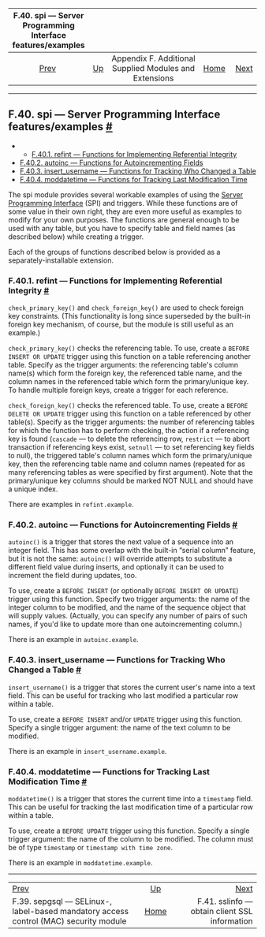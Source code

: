 

|                              F.40. spi — Server Programming Interface features/examples                             |                                                                             |                                                        |                                                       |                                                                       |
| :-----------------------------------------------------------------------------------------------------------------: | :-------------------------------------------------------------------------- | :----------------------------------------------------: | ----------------------------------------------------: | --------------------------------------------------------------------: |
| [Prev](sepgsql.html "F.39. sepgsql —&#xA;   SELinux-, label-based mandatory access control (MAC) security module")  | [Up](contrib.html "Appendix F. Additional Supplied Modules and Extensions") | Appendix F. Additional Supplied Modules and Extensions | [Home](index.html "PostgreSQL 17devel Documentation") |  [Next](sslinfo.html "F.41. sslinfo — obtain client SSL information") |

***

## F.40. spi — Server Programming Interface features/examples [#](#CONTRIB-SPI)

  * *   [F.40.1. refint — Functions for Implementing Referential Integrity](contrib-spi.html#CONTRIB-SPI-REFINT)
  * [F.40.2. autoinc — Functions for Autoincrementing Fields](contrib-spi.html#CONTRIB-SPI-AUTOINC)
  * [F.40.3. insert\_username — Functions for Tracking Who Changed a Table](contrib-spi.html#CONTRIB-SPI-INSERT-USERNAME)
  * [F.40.4. moddatetime — Functions for Tracking Last Modification Time](contrib-spi.html#CONTRIB-SPI-MODDATETIME)

The spi module provides several workable examples of using the [Server Programming Interface](spi.html "Chapter 47. Server Programming Interface") (SPI) and triggers. While these functions are of some value in their own right, they are even more useful as examples to modify for your own purposes. The functions are general enough to be used with any table, but you have to specify table and field names (as described below) while creating a trigger.

Each of the groups of functions described below is provided as a separately-installable extension.

### F.40.1. refint — Functions for Implementing Referential Integrity [#](#CONTRIB-SPI-REFINT)

`check_primary_key()` and `check_foreign_key()` are used to check foreign key constraints. (This functionality is long since superseded by the built-in foreign key mechanism, of course, but the module is still useful as an example.)

`check_primary_key()` checks the referencing table. To use, create a `BEFORE INSERT OR UPDATE` trigger using this function on a table referencing another table. Specify as the trigger arguments: the referencing table's column name(s) which form the foreign key, the referenced table name, and the column names in the referenced table which form the primary/unique key. To handle multiple foreign keys, create a trigger for each reference.

`check_foreign_key()` checks the referenced table. To use, create a `BEFORE DELETE OR UPDATE` trigger using this function on a table referenced by other table(s). Specify as the trigger arguments: the number of referencing tables for which the function has to perform checking, the action if a referencing key is found (`cascade` — to delete the referencing row, `restrict` — to abort transaction if referencing keys exist, `setnull` — to set referencing key fields to null), the triggered table's column names which form the primary/unique key, then the referencing table name and column names (repeated for as many referencing tables as were specified by first argument). Note that the primary/unique key columns should be marked NOT NULL and should have a unique index.

There are examples in `refint.example`.

### F.40.2. autoinc — Functions for Autoincrementing Fields [#](#CONTRIB-SPI-AUTOINC)

`autoinc()` is a trigger that stores the next value of a sequence into an integer field. This has some overlap with the built-in “serial column” feature, but it is not the same: `autoinc()` will override attempts to substitute a different field value during inserts, and optionally it can be used to increment the field during updates, too.

To use, create a `BEFORE INSERT` (or optionally `BEFORE INSERT OR UPDATE`) trigger using this function. Specify two trigger arguments: the name of the integer column to be modified, and the name of the sequence object that will supply values. (Actually, you can specify any number of pairs of such names, if you'd like to update more than one autoincrementing column.)

There is an example in `autoinc.example`.

### F.40.3. insert\_username — Functions for Tracking Who Changed a Table [#](#CONTRIB-SPI-INSERT-USERNAME)

`insert_username()` is a trigger that stores the current user's name into a text field. This can be useful for tracking who last modified a particular row within a table.

To use, create a `BEFORE INSERT` and/or `UPDATE` trigger using this function. Specify a single trigger argument: the name of the text column to be modified.

There is an example in `insert_username.example`.

### F.40.4. moddatetime — Functions for Tracking Last Modification Time [#](#CONTRIB-SPI-MODDATETIME)

`moddatetime()` is a trigger that stores the current time into a `timestamp` field. This can be useful for tracking the last modification time of a particular row within a table.

To use, create a `BEFORE UPDATE` trigger using this function. Specify a single trigger argument: the name of the column to be modified. The column must be of type `timestamp` or `timestamp with time zone`.

There is an example in `moddatetime.example`.

***

|                                                                                                                     |                                                                             |                                                                       |
| :------------------------------------------------------------------------------------------------------------------ | :-------------------------------------------------------------------------: | --------------------------------------------------------------------: |
| [Prev](sepgsql.html "F.39. sepgsql —&#xA;   SELinux-, label-based mandatory access control (MAC) security module")  | [Up](contrib.html "Appendix F. Additional Supplied Modules and Extensions") |  [Next](sslinfo.html "F.41. sslinfo — obtain client SSL information") |
| F.39. sepgsql — SELinux-, label-based mandatory access control (MAC) security module                                |            [Home](index.html "PostgreSQL 17devel Documentation")            |                         F.41. sslinfo — obtain client SSL information |
